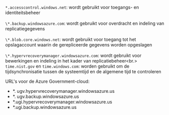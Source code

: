 ``*.accesscontrol.windows.net``: wordt gebruikt voor toegangs- en identiteitsbeheer<br/><br/>``\*.backup.windowsazure.com``: wordt gebruikt voor overdracht en indeling van replicatiegegevens <br/><br/> ``\*.blob.core.windows.net``: wordt gebruikt voor toegang tot het opslagaccount waarin de gerepliceerde gegevens worden opgeslagen<br/><br/> ``\*.hypervrecoverymanager.windowsazure.com``: wordt gebruikt voor bewerkingen en indeling in het kader van replicatiebeheer<br.><br/>
``time.nist.gov`` en ``time.windows.com``: worden gebruikt om de tijdsynchronisatie tussen de systeemtijd en de algemene tijd te controleren

URL's voor de Azure Government-cloud:

- *. ugv.hypervrecoverymanager.windowsazure.us
- *. ugv.backup.windowsazure.us
- *.ugi.hypervrecoverymanager.windowsazure.us
- *.ugi.backup.windowsazure.us



<!--HONumber=Feb17_HO3-->


